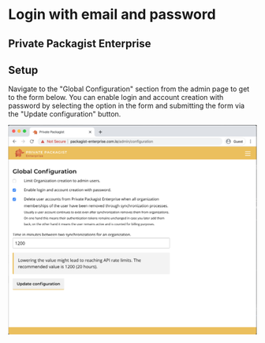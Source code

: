 # Login with email and password
## Private Packagist Enterprise

## Setup
Navigate to the "Global Configuration" section from the admin page to get to the form below. You can enable login and account creation with password by selecting the option in the form and submitting the form via the "Update configuration" button.

![Packagist Setup](/Resources/public/img/docs/integration-setup/login-password-01-packagist-setup.png)
